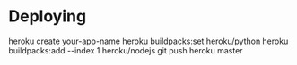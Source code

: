 # Deploying

heroku create your-app-name
heroku buildpacks:set heroku/python
heroku buildpacks:add --index 1 heroku/nodejs
git push heroku master

